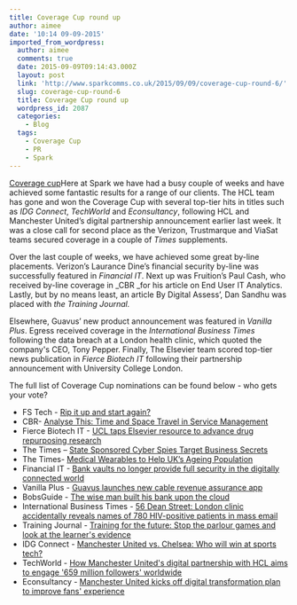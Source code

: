 ```yaml
---
title: Coverage Cup round up
author: aimee
date: '10:14 09-09-2015'
imported_from_wordpress:
  author: aimee
  comments: true
  date: 2015-09-09T09:14:43.000Z
  layout: post
  link: 'http://www.sparkcomms.co.uk/2015/09/09/coverage-cup-round-6/'
  slug: coverage-cup-round-6
  title: Coverage Cup round up
  wordpress_id: 2087
  categories:
    - Blog
  tags:
    - Coverage Cup
    - PR
    - Spark
---
```


[Coverage cup](Coverage-cup-167x300.jpg)Here at Spark we have had a busy couple of weeks and have achieved some fantastic results for a range of our clients. The HCL team has gone and won the Coverage Cup with several top-tier hits in titles such as _IDG Connect_, _TechWorld_ and _Econsultancy_, following HCL and Manchester United’s digital partnership announcement earlier last week. It was a close call for second place as the Verizon, Trustmarque and ViaSat teams secured coverage in a couple of _Times_ supplements.

Over the last couple of weeks, we have achieved some great by-line placements. Verizon’s Laurance Dine’s financial security by-line was successfully featured in _Financial IT_. Next up was Fruition’s Paul Cash, who received by-line coverage in _CBR _for his article on End User IT Analytics. Lastly, but by no means least, an article By Digital Assess’, Dan Sandhu was placed with _the Training Journal._

Elsewhere, Guavus’ new product announcement was featured in _Vanilla Plus_. Egress received coverage in the _International Business Times_ following the data breach at a London health clinic, which quoted the company's CEO, Tony Pepper. Finally, The Elsevier team scored top-tier news publication in _Fierce Biotech IT_ following their partnership announcement with University College London.

The full list of Coverage Cup nominations can be found below - who gets your vote?

  * FS Tech - [Rip it up and start again?](http://www.fstech.co.uk/fst/Core_Banking_Systems_HP.php)
  * CBR- [Analyse This: Time and Space Travel in Service Management](http://www.cbronline.com/news/enterprise-it/it-services/analyse-this-time-and-space-travel-in-service-management-4655451)
  * Fierce Biotech IT - [UCL taps Elsevier resource to advance drug repurposing research](http://www.fiercebiotechit.com/story/ucl-taps-elsevier-resource-advance-drug-repurposing-research/2015-08-31)
  * The Times – [State Sponsored Cyber Spies Target Business Secrets](http://raconteur.net/business/state-sponsored-cyber-spies-target-business-secrets)
  * The Times- [Medical Wearables to Help UK’s Ageing Population](http://raconteur.net/technology/medical-wearables-to-help-uks-ageing-population)
  * Financial IT - [Bank vaults no longer provide full security in the digitally connected world](http://www.financialit.net/content/bank-vaults-no-longer-provide-full-security-digitally-connected-world#sthash.8MUHpNx1.dpuf)
  * Vanilla Plus - [Guavus launches new cable revenue assurance app](http://www.vanillaplus.com/2015/09/03/11301-guavus-launches-new-cable-revenue-assurance-app/)
  * BobsGuide - [The wise man built his bank upon the cloud](http://www.bobsguide.com/guide/news/2015/Sep/2/the-wise-man-built-his-bank-upon-the-cloud.html)
  * International Business Times - [56 Dean Street: London clinic accidentally reveals names of 780 HIV-positive patients in mass email](http://www.ibtimes.co.uk/56-dean-street-london-clinic-accidentally-reveals-names-780-hiv-positive-patients-mass-email-1518153)
  * Training Journal - [Training for the future: Stop the parlour games and look at the learner's evidence](https://www.trainingjournal.com/articles/feature/training-future-stop-parlour-games-and-look-learners-evidence)
  * IDG Connect - [Manchester United vs. Chelsea: Who will win at sports tech?](http://www.idgconnect.com/abstract/10376/manchester-united-vs-chelsea-who-win-sports-tech)
  * TechWorld - [How Manchester United's digital partnership with HCL aims to engage '659 million followers' worldwide](http://www.techworld.com/apps/man-united-strikes-digital-partnership-with-hcl-engage-global-fanbase-3624593/)
  * Econsultancy - [Manchester United kicks off digital transformation plan to improve fans' experience](https://econsultancy.com/blog/66892-manchester-united-kicks-off-digital-transformation-plan-to-improve-fans-experience/)
